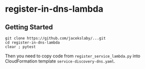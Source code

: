 # register-in-dns-lambda

## Getting Started

```
git clone https://github.com/jacekslaby/...git
cd register-in-dns-lambda
clear ; pytest
```

Then you need to copy code from `register_service_lambda.py`
 into CloudFormation template `service-discovery-dns.yaml`.

